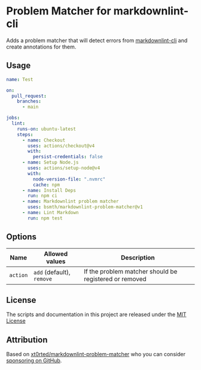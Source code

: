 # Problem Matcher for markdownlint-cli

Adds a problem matcher that will detect errors from [markdownlint-cli](https://github.com/igorshubovych/markdownlint-cli) and create annotations for them.

## Usage

```yml
name: Test

on:
  pull_request:
    branches:
      - main

jobs:
  lint:
    runs-on: ubuntu-latest
    steps:
      - name: Checkout
        uses: actions/checkout@v4
        with:
          persist-credentials: false
      - name: Setup Node.js
        uses: actions/setup-node@v4
        with:
          node-version-file: ".nvmrc"
          cache: npm
      - name: Install Deps
        run: npm ci
      - name: Markdownlint problem matcher
        uses: bsmth/markdownlint-problem-matcher@v1
      - name: Lint Markdown
        run: npm test
```

## Options

| Name     | Allowed values            | Description                                            |
| -------- | ------------------------- | ------------------------------------------------------ |
| `action` | `add` (default), `remove` | If the problem matcher should be registered or removed |

## License

The scripts and documentation in this project are released under the [MIT License](LICENSE)

## Attribution

Based on [xt0rted/markdownlint-problem-matcher](https://github.com/xt0rted/markdownlint-problem-matcher) who you can consider [sponsoring on GitHub](https://github.com/sponsors/xt0rted).
